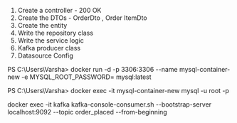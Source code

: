 1. Create a controller - 200 OK
2. Create the DTOs - OrderDto , Order ItemDto
3. Create the entity
4. Write the repository class
5. Write the service logic
6. Kafka producer class
7. Datasource Config


PS C:\Users\Varsha> docker run -d -p 3306:3306 --name mysql-container-new -e MYSQL_ROOT_PASSWORD= mysql:latest

PS C:\Users\Varsha> docker exec -it mysql-container-new mysql -u root -p

docker exec -it kafka kafka-console-consumer.sh --bootstrap-server localhost:9092 --topic order_placed --from-beginning